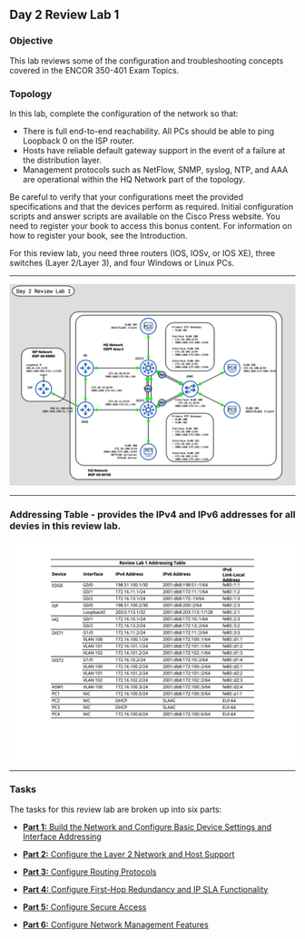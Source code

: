 ## Day 2 Review Lab 1

### Objective
This lab reviews some of the configuration and troubleshooting concepts covered in the ENCOR 350-401 Exam Topics.  

### Topology
In this lab, complete the configuration of the network so that:  
+ There is full end-to-end reachability.  All PCs should be able to ping Loopback 0 on the ISP router.
+ Hosts have reliable default gateway support in the event of a failure at the distribution layer.
+ Management protocols such as NetFlow, SNMP, syslog, NTP, and AAA are operational within the HQ Network part of the topology.

Be careful to verify that your configurations meet the provided specifications and that the devices perform as required. Initial   configuration scripts and answer scripts are available on the Cisco Press website. You need to register your book to access this bonus content. For information on how to register your book, see the Introduction.  

For this review lab, you need three routers (IOS, IOSv, or IOS XE), three switches (Layer 2/Layer 3), and four Windows or Linux PCs.

---
![Lab topology](https://github.com/tech-zero/assets/blob/main/images/gns3-img2.png)

---

### Addressing Table - provides the IPv4 and IPv6 addresses for all devies in this review lab.
![Lab topology](https://github.com/tech-zero/assets/blob/main/images/d2addresstable1.png)

---

### Tasks
The tasks for this review lab are broken up into six parts:
+ [**Part 1:** Build the Network and Configure Basic Device Settings and Interface Addressing](https://github.com/tech-zero/assets/blob/main/d2lab1/part1/README.md)

+ [**Part 2:** Configure the Layer 2 Network and Host Support](https://github.com/tech-zero/assets/blob/main/d2lab1/part2/README.md)

+ [**Part 3:** Configure Routing Protocols](https://github.com/tech-zero/assets/blob/main/d2lab1/part3/README.md)

+ [**Part 4:** Configure First-Hop Redundancy and IP SLA Functionality](https://github.com/tech-zero/assets/blob/main/d2lab1/part4/README.md)

+ [**Part 5:** Configure Secure Access](https://github.com/tech-zero/assets/blob/main/d2lab1/part5/README.md)

+ [**Part 6:** Configure Network Management Features](https://github.com/tech-zero/assets/blob/main/d2lab1/part6/README.md)
